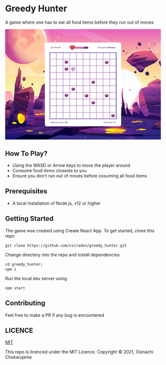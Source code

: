 # Greedy Hunter

A game where one has to eat all food items before they run out of moves

![Game Play Snaphsot](https://github.com/vicradon/greedy_hunter/blob/main/src/Assets/images/game-play-snapshot.png)

## How To Play?

- Using the WASD or Arrow keys to move the player around
- Consume food items closests to you
- Ensure you don't run out of moves before cosuming all food items

## Prerequisites

- A local installation of Node.js, v12 or higher

## Getting Started

The game was created using Create React App. To get started, clone this repo

```
git clone https://github.com/vicradon/greedy_hunter.git
```

Change directory into the repo and install dependencies

```
cd greedy_hunter;
npm i
```

Run the local dev server using

```
npm start
```

## Contributing

Feel free to make a PR if any bug is encountered

## LICENCE

[MIT](/LICENCE)

This repo is licenced under the MIT Licence.
Copyright &copy; 2021, Osinachi Chukwujama
